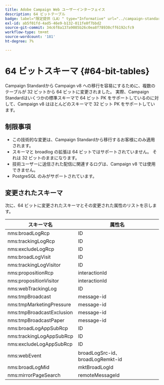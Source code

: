 ```yaml
---
title: Adobe Campaign Web ユーザーインターフェイス
description: 64 ビットテーブル
badge: label="限定提供（LA）" type="Informative" url="../campaign-standard-migration-home.md" tooltip="Campaign Standard移行済みユーザーに制限"
exl-id: ab5f01fd-4ad5-46e9-b132-011fe0f7bbd2
source-git-commit: 34c6f8a137a9085b26c0ea8f78930cff6192cfc9
workflow-type: tm+mt
source-wordcount: '181'
ht-degree: 7%

---
```


# 64 ビットスキーマ {#64-bit-tables}

Campaign Standardから Campaign v8 への移行を容易にするために、複数のテーブルが 32 ビットから 64 ビットに変更されました。 実際、Campaign Standardはいくつかの標準スキーマで 64 ビット PK をサポートしているのに対して、Campaign v8 はほとんどのスキーマで 32 ビット PK をサポートしています。

## 制限事項

* この技術的な変更は、Campaign Standardから移行するお客様にのみ適用されます。
* スキーマと broadlog の拡張は 64 ビットではサポートされていません。 それは 32 ビットのままになります。
* 技術ユーザーに送信された配信に関連するログは、Campaign v8 では使用できません。
* PostgreSQL のみがサポートされています。

## 変更されたスキーマ

次に、64 ビットに変更されたスキーマとその変更された属性のリストを示します。

| スキーマ名 | 属性名 |
|--- |--- |
| nms:broadLogRcp | ID |
| nms:trackingLogRcp | ID |
| nms:excludeLogRcp | ID |
| nms:broadLogVisit | ID |
| nms:trackingLogVisitor | ID |
| nms:propositionRcp | interactionId |
| nms:propositionVisitor | interactionId |
| nms:webTrackingLog | ID |
| nms:tmpBroadcast | message-id |
| nms:tmpMarketingPressure | message-id |
| nms:tmpBroadcastExclusion | message-id |
| nms:tmpBroadcastPaper | message-id |
| nms:broadLogAppSubRcp | ID |
| nms:trackingLogAppSubRcp | ID |
| nms:excludeLogAppSubRcp | ID |
| nms:webEvent | broadLogSrc-id、broadLogRemkt-id |
| nms:broadLogMid | mktBroadLogId |
| nms:mirrorPageSearch | remoteMessageId |
